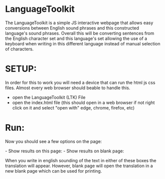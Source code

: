 # LanguageToolkit
The LanguageToolkit is a simple JS interactive webpage that allows easy conversions between English sound phrases and this constructed language's sound phrases. Overall this will be converting sentences from the English character set and this language's set allowing the use of a keyboard when writing in this different language instead of manual selection of characters.

# SETUP:
In order for this to work you will need a device that can run the html js css files. Almost every web browser should beable to handle this.
- open the LanguageToolkit (LTK) File
- open the index.html file (this should open in a web browser if not right click on it and select "open with" edge, chrome, firefox, etc)

# Run:
<p> Now you should see a few options on the page: <p>
- Show results on this page:
- Show results on blank page:

When you write in english sounding of the text in either of these boxes the translation will appear. However, blank page will open the translation in a new blank page which can be used for printing.
